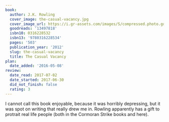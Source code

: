```yaml
---
book:
  author: J.K. Rowling
  cover_image: the-casual-vacancy.jpg
  cover_image_url: https://i.gr-assets.com/images/S/compressed.photo.goodreads.com/books/1509893913l/13497818._SX98_.jpg
  goodreads: '13497818'
  isbn10: 0316228532
  isbn13: '9780316228534'
  pages: '503'
  publication_year: '2012'
  slug: the-casual-vacancy
  title: The Casual Vacancy
plan:
  date_added: '2016-05-08'
review:
  date_read: 2017-07-02
  date_started: 2017-06-30
  did_not_finish: false
  rating: 3
---
```


I cannot call this book enjoyable, because it was horribly depressing, but it was spot on writing that really drew me in. Rowling apparently has a gift to protrait real life people (both in the Cormoran Strike books and here).
